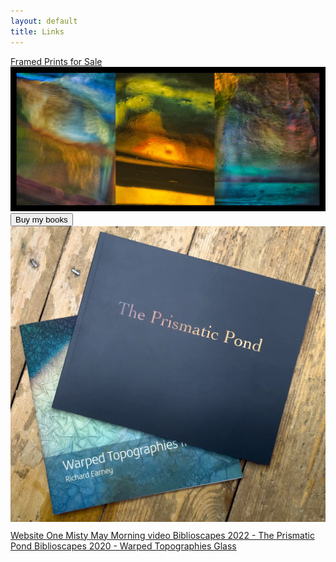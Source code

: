 ```yaml
---
layout: default
title: Links
---
```


<a href="https://method.photo/im-lost-at-sea-dont-bother-me/">
	<span class="links other">	
		Framed Prints for Sale
	</span>
</a>

<a href="https://method.photo/im-lost-at-sea-dont-bother-me/">
	<img src="im-lost-at-sea-dont-bother-me/exhibition-all-three.webp" alt="Buy Framed Prints" />
</a>
</div>

<div style="margin-bottom:10px;">
<a href="https://method.photo/books/warped-pond">
	<button class="links other">
		Buy my books
	</button>
</a>

<a href="https://method.photo/books/warped-pond">
	<img src="books/warped-prismatic.webp" alt="Buy Warped Topographies II and The Prismatic Pond" />
</a>
</div>

<a href="https://method.photo">
	<span class="links other">	
		Website
	</span>
</a>

<a href="https://vimeo.com/449190135">
	<span class="links">
		One Misty May Morning video
	</span>
</a>

<a href="https://biblioscapes.com/in-discussion/richard-earney-1">
	<span class="links other">
		Biblioscapes 2022 - The Prismatic Pond
	</span>
</a>

<a href="https://biblioscapes.com/in-discussion/richard-earney">
	<span class="links">
		Biblioscapes 2020 - Warped Topographies
	</span>
</a>

<a href="https://glass.photo/methodphoto">
	<span class="links other">
		Glass
	</span>
</a>

